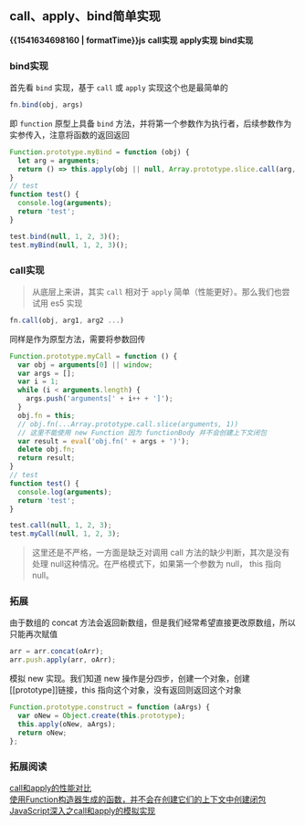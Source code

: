 ## call、apply、bind简单实现

<b class="update-time">{{1541634698160 | formatTime}}</b><b class='type'>js</b>
<b class='kw'>call实现</b> <b class='kw'>apply实现</b> <b class='kw'>bind实现</b>

### bind实现

首先看 `bind` 实现，基于 `call` 或 `apply` 实现这个也是最简单的

```js
fn.bind(obj, args)
```

即 `function` 原型上具备 `bind` 方法，并将第一个参数作为执行者，后续参数作为实参传入，注意将函数的返回返回

```js
Function.prototype.myBind = function (obj) {
  let arg = arguments;
  return () => this.apply(obj || null, Array.prototype.slice.call(arg, 1));
}
// test
function test() {
  console.log(arguments);
  return 'test';
}

test.bind(null, 1, 2, 3)();
test.myBind(null, 1, 2, 3)();
```

### call实现

> 从底层上来讲，其实 `call` 相对于 `apply` 简单（性能更好）。那么我们也尝试用 es5 实现

```js
fn.call(obj, arg1, arg2 ...)
```

同样是作为原型方法，需要将参数回传

```js
Function.prototype.myCall = function () {
  var obj = arguments[0] || window;
  var args = [];
  var i = 1;
  while (i < arguments.length) {
    args.push('arguments[' + i++ + ']');
  }
  obj.fn = this;
  // obj.fn(...Array.prototype.call.slice(arguments, 1))
  // 这里不能使用 new Function 因为 functionBody 并不会创建上下文闭包
  var result = eval('obj.fn(' + args + ')');
  delete obj.fn;
  return result;
}
// test
function test() {
  console.log(arguments);
  return 'test';
}

test.call(null, 1, 2, 3);
test.myCall(null, 1, 2, 3);
```

> 这里还是不严格，一方面是缺乏对调用 call 方法的缺少判断，其次是没有处理 null这种情况。在严格模式下，如果第一个参数为 null， this 指向 null。

### 拓展

由于数组的 concat 方法会返回新数组，但是我们经常希望直接更改原数组，所以只能再次赋值

```js
arr = arr.concat(oArr);
arr.push.apply(arr, oArr);
```

模拟 new 实现。我们知道 new 操作是分四步，创建一个对象，创建[[prototype]]链接，this 指向这个对象，没有返回则返回这个对象

```js
Function.prototype.construct = function (aArgs) {
  var oNew = Object.create(this.prototype);
  this.apply(oNew, aArgs);
  return oNew;
};
```

### 拓展阅读

[call和apply的性能对比](https://github.com/noneven/__/issues/6)  
[使用Function构造器生成的函数，并不会在创建它们的上下文中创建闭包](https://developer.mozilla.org/zh-CN/docs/Web/JavaScript/Reference/Global_Objects/Function)  
[JavaScript深入之call和apply的模拟实现](https://github.com/mqyqingfeng/Blog/issues/11)
